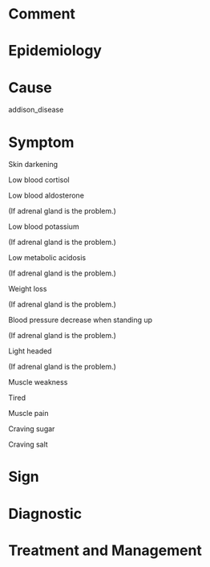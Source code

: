# Comment

# Epidemiology

# Cause

addison_disease

# Symptom

Skin darkening

Low blood cortisol

Low blood aldosterone

(If adrenal gland is the problem.)

Low blood potassium

(If adrenal gland is the problem.)

Low metabolic acidosis

(If adrenal gland is the problem.)

Weight loss

(If adrenal gland is the problem.)

Blood pressure decrease when standing up

(If adrenal gland is the problem.)

Light headed

(If adrenal gland is the problem.)

Muscle weakness

Tired

Muscle pain

Craving sugar

Craving salt

# Sign

# Diagnostic

# Treatment and Management

